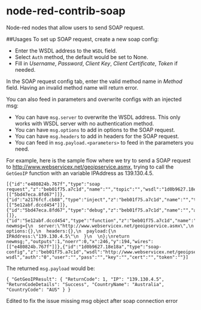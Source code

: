 # node-red-contrib-soap
Node-red nodes that allow users to send SOAP request.


##Usages
To set up SOAP request, create a new soap config:
* Enter the WSDL address to the `WSDL` field. 
* Select `Auth` method, the default would be set to None.
* Fill in *Username*, *Password*, *Client Key*, *Client Certificate*, *Token* if needed.

In the SOAP request config tab, enter the valid method name in *Method* field. Having an invalid method name will return error.

You can also feed in parameters and overwrite configs with an injected msg: 
* You can have `msg.server` to overwrite the WSDL address. This only works with WSDL server with no authentication method.
* You can have `msg.options` to add in options to the SOAP request.
* You can have `msg.headers` to add in headers for the SOAP request.
* You can feed in `msg.payload.<parameters>` to feed in the parameters you need.

For example, here is the sample flow where we try to send a SOAP request to http://www.webservicex.net/geoipservice.asmx, trying to call the `GetGeoIP` function with an variable IPAddress as 139.130.4.5.

```
[{"id":"e480824b.767f","type":"soap request","z":"beb01f75.a7c1d","name":"","topic":"","wsdl":"1d0b9627.18e18a","method":"GetGeoIP","x":395,"y":169,"wires":[["5bd47eca.8fd67"]]},{"id":"a2176fcf.cb88","type":"inject","z":"beb01f75.a7c1d","name":"","topic":"","payload":"","payloadType":"date","repeat":"","crontab":"","once":false,"x":114,"y":261,"wires":[["5e12abf.dccd454"]]},{"id":"5bd47eca.8fd67","type":"debug","z":"beb01f75.a7c1d","name":"","active":true,"console":"false","complete":"false","x":541,"y":265,"wires":[]},{"id":"5e12abf.dccd454","type":"function","z":"beb01f75.a7c1d","name":"","func":"var newmsg={\n  server:\"http://www.webservicex.net/geoipservice.asmx\",\n  options:{},\n  headers:{},\n  payload:{\n      IPAddress:\"139.130.4.5\"\n  }\n  \n};\nreturn newmsg;","outputs":1,"noerr":0,"x":246,"y":194,"wires":[["e480824b.767f"]]},{"id":"1d0b9627.18e18a","type":"soap-config","z":"beb01f75.a7c1d","wsdl":"http://www.webservicex.net/geoipservice.asmx?wsdl","auth":"0","user":"","pass":"","key":"","cert":"","token":""}]
```

The returned `msg.payload` would be:
```
{ "GetGeoIPResult": { "ReturnCode": 1, "IP": "139.130.4.5", "ReturnCodeDetails": "Success", "CountryName": "Australia", "CountryCode": "AUS" } }
```

Edited to fix the issue missing msg object after soap connection error